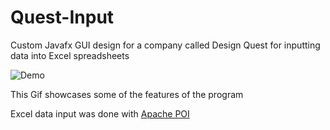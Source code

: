 # Quest-Input

Custom Javafx GUI design for a company called Design Quest for inputting data into Excel spreadsheets

![Demo](http://sotd.us/matthewashley/QuestInput.gif)

This Gif showcases some of the features of the program

Excel data input was done with [Apache POI](https://poi.apache.org)

